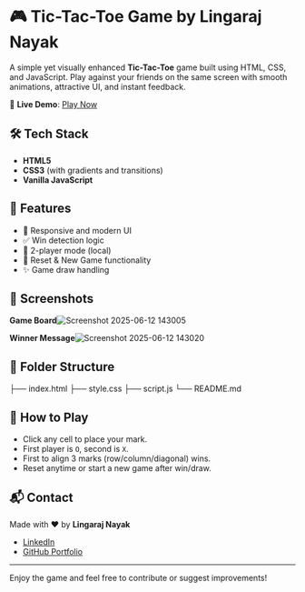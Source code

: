 # 🎮 Tic-Tac-Toe Game by Lingaraj Nayak

A simple yet visually enhanced **Tic-Tac-Toe** game built using HTML, CSS, and JavaScript. Play against your friends on the same screen with smooth animations, attractive UI, and instant feedback.

🔗 **Live Demo**: [Play Now](https://lingaa-2005.github.io/Tic-Tac-Toe-Game/)

## 🛠️ Tech Stack

- **HTML5**
- **CSS3** (with gradients and transitions)
- **Vanilla JavaScript**

## 🚀 Features

- 🎨 Responsive and modern UI
- ✅ Win detection logic
- 🤝 2-player mode (local)
- 🔁 Reset & New Game functionality
- ✨ Game draw handling

## 📸 Screenshots
**Game Board**![Screenshot 2025-06-12 143005](https://github.com/user-attachments/assets/4463e19b-85ed-465e-b7a7-7208c34b3f6b)

**Winner Message**![Screenshot 2025-06-12 143020](https://github.com/user-attachments/assets/882c25ba-b53c-490a-b980-5b8cb070d9b7)


## 📂 Folder Structure
├── index.html
├── style.css
├── script.js
└── README.md


## 🎯 How to Play

- Click any cell to place your mark.
- First player is `O`, second is `X`.
- First to align 3 marks (row/column/diagonal) wins.
- Reset anytime or start a new game after win/draw.

## 📬 Contact

Made with ❤️ by **Lingaraj Nayak**

- [LinkedIn](https://www.linkedin.com/in/lingaraj-nayak01)
- [GitHub Portfolio](https://github.com/lingaa-2005)

---

Enjoy the game and feel free to contribute or suggest improvements!
